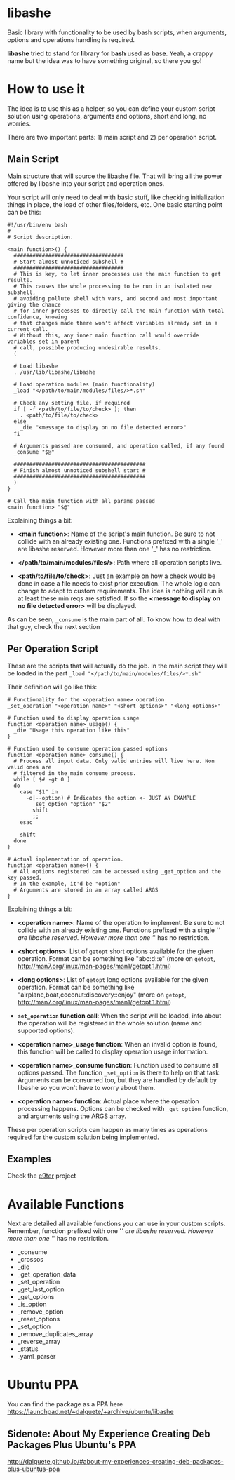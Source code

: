 # libashe
Basic library with functionality to be used by bash scripts, when arguments, options
and operations handling is required.

**libashe** tried to stand for **li**brary for **bash** used as bas**e**. Yeah, a
crappy name but the idea was to have something original, so there you go!

How to use it
=============

The idea is to use this as a helper, so you can define your custom script solution
using operations, arguments and options, short and long, no worries.

There are two important parts: 1) main script and 2) per operation script.

Main Script
-----------

Main structure that will source the libashe file. That will bring all the power
offered by libashe into your script and operation ones.

Your script will only need to deal with basic stuff, like checking initialization
things in place, the load of other files/folders, etc. One basic starting point
can be this:

```
#!/usr/bin/env bash
#
# Script description.

<main function>() {
  ###################################
  # Start almost unnoticed subshell #
  ###################################
  # This is key, to let inner processes use the main function to get results.
  # This causes the whole processing to be run in an isolated new subshell,
  # avoiding pollute shell with vars, and second and most important giving the chance
  # for inner processes to directly call the main function with total confidence, knowing
  # that changes made there won't affect variables already set in a current call.
  # Without this, any inner main function call would override variables set in parent
  # call, possible producing undesirable results.
  (

  # Load libashe
  . /usr/lib/libashe/libashe

  # Load operation modules (main functionality)
  _load "</path/to/main/modules/files/>*.sh"

  # Check any setting file, if required
  if [ -f <path/to/file/to/check> ]; then
    . <path/to/file/to/check>
  else
    _die "<message to display on no file detected error>"
  fi

  # Arguments passed are consumed, and operation called, if any found
  _consume "$@"

  ##########################################
  # Finish almost unnoticed subshell start #
  ##########################################
  )
}

# Call the main function with all params passed
<main function> "$@"
```

Explaining things a bit:

* **\<main function\>**: Name of the script's main function. Be sure to not collide
  with an already existing one. Functions prefixed with a single '_' are libashe reserved.
  However more than one '\_' has no restriction.

* **\</path/to/main/modules/files/\>**: Path where all operation scripts live.

* **\<path/to/file/to/check\>**: Just an example on how a check would be done in
  case a file needs to exist prior execution. The whole logic can change to adapt
  to custom requirements. The idea is nothing will run is at least these min reqs
  are satisfied. If so the **\<message to display on no file detected error\>** will be displayed.

As can be seen, `_consume` is the main part of all. To know how to deal with that guy,
check the next section

Per Operation Script
--------------------

These are the scripts that will actually do the job. In the main script they will
be loaded in the part `_load "</path/to/main/modules/files/>*.sh"`

Their definition will go like this:

```
# Functionality for the <operation name> operation
_set_operation "<operation name>" "<short options>" "<long options>"

# Function used to display operation usage
function <operation name>_usage() {
  _die "Usage this operation like this"
}

# Function used to consume operation passed options
function <operation name>_consume() {
  # Process all input data. Only valid entries will live here. Non valid ones are
  # filtered in the main consume process.
  while [ $# -gt 0 ]
  do
    case "$1" in
      -o|--option) # Indicates the option <- JUST AN EXAMPLE
        _set_option "option" "$2"
        shift
        ;;
    esac

    shift
  done
}

# Actual implementation of operation.
function <operation name>() {
  # All options registered can be accessed using _get_option and the key passed.
  # In the example, it'd be "option"
  # Arguments are stored in an array called ARGS
}

```

Explaining things a bit:

* **\<operation name\>**: Name of the operation to implement. Be sure to not collide
  with an already existing one. Functions prefixed with a single '_' are libashe reserved.
  However more than one '_' has no restriction.

* **\<short options\>**: List of `getopt` short options available for the given operation.
  Format can be something like "abc:d::e" (more on `getopt`, http://man7.org/linux/man-pages/man1/getopt.1.html)

* **\<long options\>**: List of `getopt` long options available for the given operation.
  Format can be something like "airplane,boat,coconut:discovery::enjoy" (more on `getopt`, http://man7.org/linux/man-pages/man1/getopt.1.html)

* **`set_operation` function call**: When the script will be loaded, info about the
  operation will be registered in the whole solution (name and supported options).

* **\<operation name\>_usage function**: When an invalid option is found, this function
  will be called to display operation usage information.

* **\<operation name\>_consume function**: Function used to consume all options
  passed. The function `_set_option` is there to help on that task. Arguments can
  be consumed too, but they are handled by default by libashe so you won't have
  to worry about them.

* **\<operation name\> function**: Actual place where the operation processing happens.
  Options can be checked with `_get_option` function, and arguments using the ARGS
  array.

These per operation scripts can happen as many times as operations required for the
custom solution being implemented.

Examples
--------

Check the [e9ter](https://github.com/dalguete/eater) project

Available Functions
===================

Next are detailed all available functions you can use in your custom scripts.
Remember, function prefixed with one '_' are libashe reserved. However more than one
'_' has no restriction.

* _consume
* _crossos
* _die
* _get_operation_data
* _set_operation
* _get_last_option
* _get_options
* _is_option
* _remove_option
* _reset_options
* _set_option
* _remove_duplicates_array
* _reverse_array
* _status
* _yaml_parser


Ubuntu PPA
==========

You can find the package as a PPA here https://launchpad.net/~dalguete/+archive/ubuntu/libashe

Sidenote: About My Experience Creating Deb Packages Plus Ubuntu's PPA
---------------------------------------------------------------------

http://dalguete.github.io/#about-my-experiences-creating-deb-packages-plus-ubuntus-ppa

